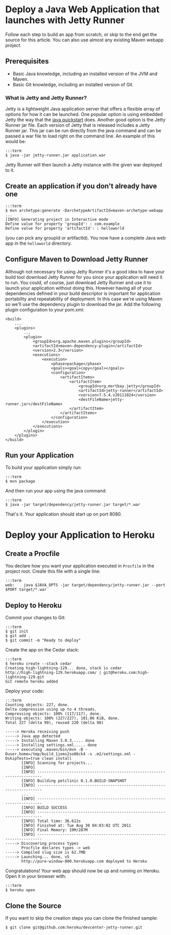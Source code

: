 # Deploy a Java Web Application that launches with Jetty Runner

Follow each step to build an app from scratch, or skip to the end get the source for this article. You can also use almost any existing Maven webapp project.

## Prerequisites

* Basic Java knowledge, including an installed version of the JVM and Maven.
* Basic Git knowledge, including an installed version of Git.

### What is Jetty and Jetty Runner?
Jetty is a lightweight Java application server that offers a flexible array of options for how it can be launched. One popular option is using embedded Jetty the way that the [java quickstart](http://devcenter.heroku.com/java) does. Another good option is the Jetty Runner jar file. Each version of Jetty that is released includes a Jetty Runner jar. This jar can be run directly from the java command and can be passed a war file to load right on the command line. An example of this would be:

    :::term
    $ java -jar jetty-runner.jar application.war

Jetty Runner will then launch a Jetty instance with the given war deployed to it.

## Create an application if you don't already have one

    :::term
    $ mvn archetype:generate -DarchetypeArtifactId=maven-archetype-webapp
    ...
    [INFO] Generating project in Interactive mode
    Define value for property 'groupId': : com.example
    Define value for property 'artifactId': : helloworld
    
(you can pick any groupId or artifactId). You now have a complete Java web app in the `helloworld` directory.

## Configure Maven to Download Jetty Runner

Although not necessary for using Jetty Runner it's a good idea to have your build tool download Jetty Runner for you since your application will need it to run. You could, of course, just download Jetty Runner and use it to launch your application without doing this. However having all of your dependencies defined in your build descriptor is important for application portability and repeatability of deployment. In this case we're using Maven so we'll use the dependency plugin to download the jar. Add the following plugin configuration to your pom.xml:

    <build>
        ...
        <plugins>
            ...    
            <plugin>
                <groupId>org.apache.maven.plugins</groupId>
                <artifactId>maven-dependency-plugin</artifactId>
                <version>2.3</version>
                <executions>
                    <execution>
                        <phase>package</phase>
                        <goals><goal>copy</goal></goals>
                        <configuration>
                            <artifactItems>
                                <artifactItem>
                                    <groupId>org.mortbay.jetty</groupId>
                                    <artifactId>jetty-runner</artifactId>
                                    <version>7.5.4.v20111024</version>
                                    <destFileName>jetty-runner.jar</destFileName>
                                </artifactItem>
                            </artifactItems>
                        </configuration>
                    </execution>
                </executions>
            </plugin>
        </plugins>
    </build>

## Run your Application

To build your application simply run:

    :::term
    $ mvn package

And then run your app using the java command:

    :::term
    $ java -jar target/dependency/jetty-runner.jar target/*.war

That's it. Your application should start up on port 8080.

# Deploy your Application to Heroku

## Create a Procfile

You declare how you want your application executed in `Procfile` in the project root. Create this file with a single line:

    :::term
    web:    java $JAVA_OPTS -jar target/dependency/jetty-runner.jar --port $PORT target/*.war

## Deploy to Heroku

Commit your changes to Git:

    :::term
    $ git init
    $ git add .
    $ git commit -m "Ready to deploy"

Create the app on the Cedar stack:

    :::term
    $ heroku create --stack cedar
    Creating high-lightning-129... done, stack is cedar
    http://high-lightning-129.herokuapp.com/ | git@heroku.com:high-lightning-129.git
    Git remote heroku added

Deploy your code:

    :::term
    Counting objects: 227, done.
    Delta compression using up to 4 threads.
    Compressing objects: 100% (117/117), done.
    Writing objects: 100% (227/227), 101.06 KiB, done.
    Total 227 (delta 99), reused 220 (delta 98)

    -----> Heroku receiving push
    -----> Java app detected
    -----> Installing Maven 3.0.3..... done
    -----> Installing settings.xml..... done
    -----> executing .maven/bin/mvn -B -Duser.home=/tmp/build_1jems2so86ck4 -s .m2/settings.xml -DskipTests=true clean install
           [INFO] Scanning for projects...
           [INFO]                                                                         
           [INFO] ------------------------------------------------------------------------
           [INFO] Building petclinic 0.1.0.BUILD-SNAPSHOT
           [INFO] ------------------------------------------------------------------------
           ...
           [INFO] ------------------------------------------------------------------------
           [INFO] BUILD SUCCESS
           [INFO] ------------------------------------------------------------------------
           [INFO] Total time: 36.612s
           [INFO] Finished at: Tue Aug 30 04:03:02 UTC 2011
           [INFO] Final Memory: 19M/287M
           [INFO] ------------------------------------------------------------------------
    -----> Discovering process types
           Procfile declares types -> web
    -----> Compiled slug size is 62.7MB
    -----> Launching... done, v5
           http://pure-window-800.herokuapp.com deployed to Heroku

Congratulations! Your web app should now be up and running on Heroku. Open it in your browser with:

    :::term  
    $ heroku open

## Clone the Source

If you want to skip the creation steps you can clone the finished sample:

    $ git clone git@github.com:heroku/devcenter-jetty-runner.git
